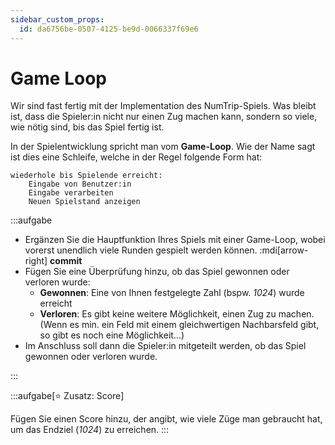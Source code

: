 ```yaml
---
sidebar_custom_props:
  id: da6756be-0507-4125-be9d-0066337f69e6
---
```

# Game Loop
Wir sind fast fertig mit der Implementation des NumTrip-Spiels. Was bleibt ist, dass die Spieler:in nicht nur einen Zug machen kann, sondern so viele, wie nötig sind, bis das Spiel fertig ist.

In der Spielentwicklung spricht man vom **Game-Loop**. Wie der Name sagt ist dies eine Schleife, welche in der Regel folgende Form hat:

```
wiederhole bis Spielende erreicht:
    Eingabe von Benutzer:in
    Eingabe verarbeiten
    Neuen Spielstand anzeigen
```

:::aufgabe
<Answer type="state" webKey="69c57cbf-4ea6-4b8e-8623-d379c4d38839" />

- Ergänzen Sie die Hauptfunktion Ihres Spiels mit einer Game-Loop, wobei vorerst unendlich viele Runden gespielt werden können. :mdi[arrow-right] **commit**
- Fügen Sie eine Überprüfung hinzu, ob das Spiel gewonnen oder verloren wurde:
  - **Gewonnen**: Eine von Ihnen festgelegte Zahl (bspw. *1024*) wurde erreicht
  - **Verloren**: Es gibt keine weitere Möglichkeit, einen Zug zu machen. (Wenn es min. ein Feld mit einem gleichwertigen Nachbarsfeld gibt, so gibt es noch eine Möglichkeit...)
- Im Anschluss soll dann die Spieler:in mitgeteilt werden, ob das Spiel gewonnen oder verloren wurde.

:::

:::aufgabe[⭐ Zusatz: Score]
<Answer type="state" webKey="1c1e526c-45bb-47c1-b9b6-2b5418785203" />

Fügen Sie einen Score hinzu, der angibt, wie viele Züge man gebraucht hat, um das Endziel (*1024*) zu erreichen.
:::